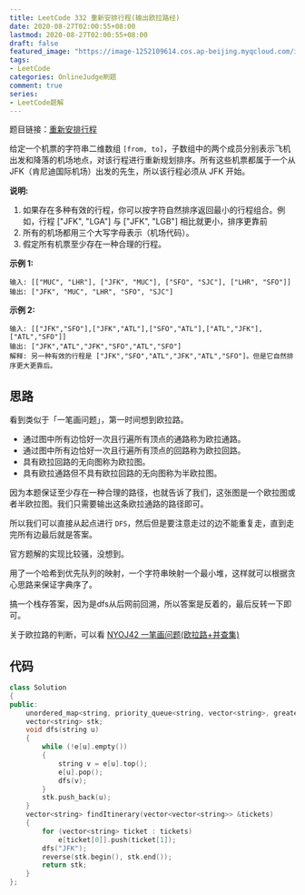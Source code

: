 ```yaml
---
title: LeetCode 332 重新安排行程(输出欧拉路经)
date: 2020-08-27T02:00:55+08:00
lastmod: 2020-08-27T02:00:55+08:00
draft: false
featured_image: "https://image-1252109614.cos.ap-beijing.myqcloud.com/img/20210508221015.png"
tags:
- LeetCode
categories: OnlineJudge刷题
comment: true
series:
- LeetCode题解
---
```


题目链接：[重新安排行程](https://leetcode-cn.com/problems/reconstruct-itinerary/)

给定一个机票的字符串二维数组 `[from, to]`，子数组中的两个成员分别表示飞机出发和降落的机场地点，对该行程进行重新规划排序。所有这些机票都属于一个从 JFK（肯尼迪国际机场）出发的先生，所以该行程必须从 JFK 开始。

**说明:**

1. 如果存在多种有效的行程，你可以按字符自然排序返回最小的行程组合。例如，行程 ["JFK", "LGA"] 与 ["JFK", "LGB"] 相比就更小，排序更靠前
2. 所有的机场都用三个大写字母表示（机场代码）。
3. 假定所有机票至少存在一种合理的行程。

**示例 1:**

```
输入: [["MUC", "LHR"], ["JFK", "MUC"], ["SFO", "SJC"], ["LHR", "SFO"]]
输出: ["JFK", "MUC", "LHR", "SFO", "SJC"]
```

**示例 2:**

```
输入: [["JFK","SFO"],["JFK","ATL"],["SFO","ATL"],["ATL","JFK"],["ATL","SFO"]]
输出: ["JFK","ATL","JFK","SFO","ATL","SFO"]
解释: 另一种有效的行程是 ["JFK","SFO","ATL","JFK","ATL","SFO"]。但是它自然排序更大更靠后。
```

## 思路

看到类似于「一笔画问题」，第一时间想到欧拉路。

- 通过图中所有边恰好一次且行遍所有顶点的通路称为欧拉通路。
- 通过图中所有边恰好一次且行遍所有顶点的回路称为欧拉回路。
- 具有欧拉回路的无向图称为欧拉图。
- 具有欧拉通路但不具有欧拉回路的无向图称为半欧拉图。

因为本题保证至少存在一种合理的路径，也就告诉了我们，这张图是一个欧拉图或者半欧拉图。我们只需要输出这条欧拉通路的路径即可。

所以我们可以直接从起点进行 `DFS`，然后但是要注意走过的边不能重复走，直到走完所有边最后就是答案。

官方题解的实现比较骚，没想到。

用了一个哈希到优先队列的映射，一个字符串映射一个最小堆，这样就可以根据贪心思路来保证字典序了。

搞一个栈存答案，因为是dfs从后网前回溯，所以答案是反着的，最后反转一下即可。

关于欧拉路的判断，可以看 [NYOJ42 一笔画问题(欧拉路+并查集)](https://blog.csdn.net/riba2534/article/details/53728084)

## 代码

```cpp
class Solution
{
public:
    unordered_map<string, priority_queue<string, vector<string>, greater<string>>> e;
    vector<string> stk;
    void dfs(string u)
    {
        while (!e[u].empty())
        {
            string v = e[u].top();
            e[u].pop();
            dfs(v);
        }
        stk.push_back(u);
    }
    vector<string> findItinerary(vector<vector<string>> &tickets)
    {
        for (vector<string> ticket : tickets)
            e[ticket[0]].push(ticket[1]);
        dfs("JFK");
        reverse(stk.begin(), stk.end());
        return stk;
    }
};
```

